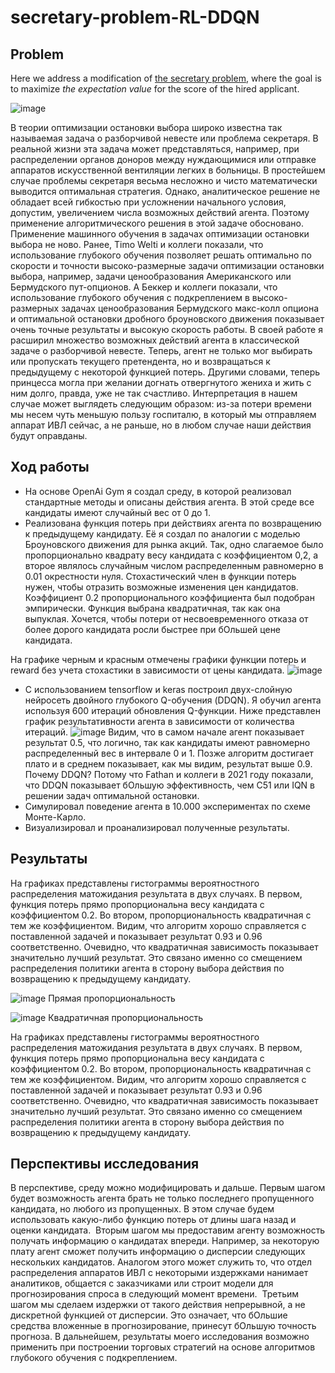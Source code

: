 # secretary-problem-RL-DDQN

## Problem

Here we address a modification of [the secretary problem](https://en.wikipedia.org/wiki/Secretary_problem), where the goal is to maximize *the expectation value* for the score of the hired applicant.

![image](https://user-images.githubusercontent.com/42536677/183862240-f6e4534d-e741-4847-83e3-c8f3add71749.png)

В теории оптимизации остановки выбора широко известна так называемая задача о разборчивой невесте или проблема секретаря. В реальной жизни эта задача может представляться, например, при распределении органов доноров между нуждающимися или отправке аппаратов искусственной вентиляции легких в больницы. 
В простейшем случае проблемы секретаря весьма несложно и чисто математически выводится оптимальная стратегия. Однако, аналитическое решение не обладает всей гибкостью при усложнении начального условия, допустим, увеличением числа возможных действий агента. Поэтому применение алгоритмического решения в этой задаче обосновано. 
Применение машинного обучения в задачах оптимизации остановки выбора не ново. Ранее, Timo Welti и коллеги показали, что использование глубокого обучения позволяет решать оптимально по скорости и точности высоко-размерные задачи оптимизации остановки выбора, например, задачи ценообразования Американского или Бермудского пут-опционов. А Беккер и коллеги показали, что использование глубокого обучения с подкреплением в высоко-размерных задачах ценообразования Бермудского макс-колл опциона и оптимальной остановки дробного броуновского движения показывает очень точные результаты и высокую скорость работы.
В своей работе я расширил множество возможных действий агента в классической задаче о разборчивой невесте. Теперь, агент не только мог выбирать или пропускать текущего претендента, но и возвращаться к предыдущему с некоторой функцией потерь. Другими словами, теперь принцесса могла при желании догнать отвергнутого жениха и жить с ним долго, правда, уже не так счастливо. Интерпретация в нашем случае может выглядеть следующим образом: из-за потери времени мы несем чуть меньшую пользу госпиталю, в который мы отправляем аппарат ИВЛ сейчас, а не раньше, но в любом случае наши действия будут оправданы. 

## Ход работы
- На основе OpenAi Gym я создал среду, в которой реализовал стандартные методы и описаны действия агента. В этой среде все кандидаты имеют случайный вес от 0 до 1. 
- Реализована функция потерь при действиях агента по возвращению к предыдущему кандидату. Её я создал по аналогии с моделью Броуновского движения для рынка акций. Так, одно слагаемое было пропорционально квадрату весу кандидата с коэффициентом 0,2, а второе являлось случайным числом распределенным равномерно в 0.01 окрестности нуля. Стохастический член в функции потерь нужен, чтобы отразить возможные изменения цен кандидатов. Коэффициент 0.2 пропорционального коэффициента был подобран эмпирически. Функция выбрана квадратичная, так как она выпуклая. Хочется, чтобы потери от несвоевременного отказа от более дорого кандидата росли быстрее при бОльшей цене кандидата.

На графике черным и красным отмечены графики функции потерь и reward без учета стохастики в зависимости от цены кандидата.
![image](https://user-images.githubusercontent.com/42536677/183862376-9c56671b-0382-41d0-b8a4-2b9a00ca94c9.png)


- С использованием tensorflow и keras построил двух-слойную нейросеть двойного глубокого Q-обучения (DDQN). Я обучил агента используя 600 итераций обновления Q-функции. Ниже представлен график результативности агента в зависимости от количества итераций. 
![image](https://user-images.githubusercontent.com/42536677/183863022-f9bda403-bd95-4660-a726-59f4b42a93d3.png)
Видим, что в самом начале агент показывает результат 0.5, что логично, так как кандидаты имеют равномерно распределенный вес в интервале 0 и 1. Позже алгоритм достигает плато и в среднем показывает, как мы видим, результат выше 0.9.   Почему DDQN? Потому что Fathan и коллеги в 2021 году показали, что DDQN показывает бОльшую эффективность, чем С51 или IQN в решении задач оптимальной остановки.
- Симулировал поведение агента в 10.000 экспериментах по схеме Монте-Карло. 
- Визуализировал и проанализировал полученные результаты.

## Результаты
На графиках представлены гистограммы вероятностного распределения матожидания результата в двух случаях. В первом, функция потерь прямо пропорциональна весу кандидата с коэффициентом 0.2. Во втором, пропорциональность квадратичная с тем же коэффициентом. Видим, что алгоритм хорошо справляется с поставленной задачей и показывает результат 0.93 и 0.96 соответственно. Очевидно, что квадратичная зависимость показывает значительно лучший результат. Это связано именно со смещением распределения политики агента в сторону выбора действия по возвращению к предыдущему кандидату. 

![image](https://user-images.githubusercontent.com/42536677/183863128-66123040-105a-4daa-9964-f1e67b4a1da3.png)
Прямая пропорциональность

![image](https://user-images.githubusercontent.com/42536677/183863205-e4dc9c17-8e27-42b1-9b05-01bac0c9da76.png)
Квадратичная пропорциональность

На графиках представлены гистограммы вероятностного распределения матожидания результата в двух случаях. В первом, функция потерь прямо пропорциональна весу кандидата с коэффициентом 0.2. Во втором, пропорциональность квадратичная с тем же коэффициентом. Видим, что алгоритм хорошо справляется с поставленной задачей и показывает результат 0.93 и 0.96 соответственно. Очевидно, что квадратичная зависимость показывает значительно лучший результат. Это связано именно со смещением распределения политики агента в сторону выбора действия по возвращению к предыдущему кандидату. 
## Перспективы исследования
В перспективе, среду можно модифицировать и дальше. Первым шагом будет возможность агента брать не только последнего пропущенного кандидата, но любого из пропущенных. В этом случае будем использовать какую-либо функцию потерь от длины шага назад и оценки кандидата.  Вторым шагом мы предоставим агенту возможность получать информацию о кандидатах впереди. Например, за некоторую плату агент сможет получить информацию о дисперсии следующих нескольких кандидатов. Аналогом этого может служить то, что отдел распределения аппаратов ИВЛ с некоторыми издержками нанимает аналитиков, общается с заказчиками или строит модели для прогнозирования спроса в следующий момент времени.  Третьим шагом мы сделаем издержки от такого действия непрерывной, а не дискретной функцией от дисперсии. Это означает, что бОльшие средства вложенные в прогнозирование, принесут бОльшую точность прогноза.
В дальнейшем, результаты моего исследования возможно применить при построении торговых стратегий на основе алгоритмов глубокого обучения с подкреплением. 
